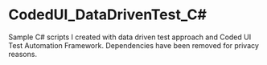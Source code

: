 # CodedUI_DataDrivenTest_C#
Sample C# scripts I created with data driven test approach and Coded UI Test Automation Framework. Dependencies have been removed for privacy reasons.
